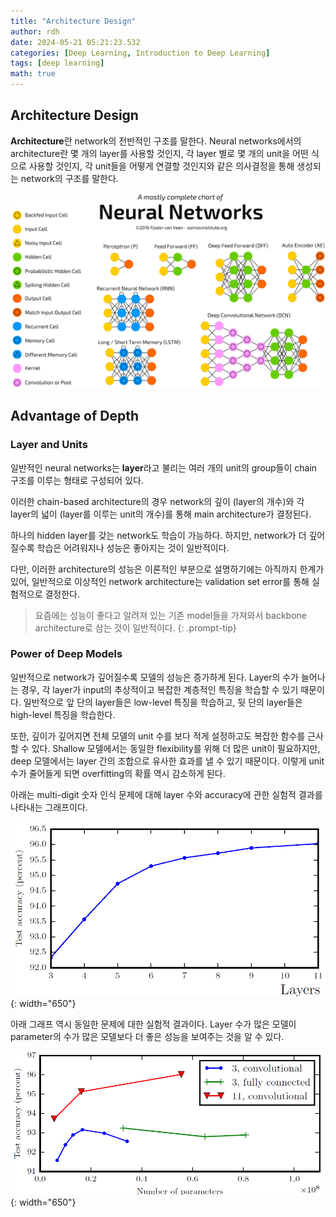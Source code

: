 ```yaml
---
title: "Architecture Design"
author: rdh
date: 2024-05-21 05:21:23.532
categories: [Deep Learning, Introduction to Deep Learning]
tags: [deep learning]
math: true
---
```


## Architecture Design
**Architecture**란 network의 전반적인 구조를 말한다. Neural networks에서의 architecture란 몇 개의 layer를 사용할 것인지, 각 layer 별로 몇 개의 unit을 어떤 식으로 사용할 것인지, 각 unit들을 어떻게 연결할 것인지와 같은 의사결정을 통해 생성되는 network의 구조를 말한다.

![](/assets/img/Architecture-Design-01.png)

## Advantage of Depth
### Layer and Units
일반적인 neural networks는 **layer**라고 불리는 여러 개의 unit의 group들이 chain 구조를 이루는 형태로 구성되어 있다.

이러한 chain-based architecture의 경우 network의 깊이 (layer의 개수)와 각 layer의 넓이 (layer를 이루는 unit의 개수)를 통해 main architecture가 결정된다.

하나의 hidden layer를 갖는 network도 학습이 가능하다. 하지만, network가 더 깊어질수록 학습은 어려워지나 성능은 좋아지는 것이 일반적이다. 

다만, 이러한 architecture의 성능은 이론적인 부분으로 설명하기에는 아직까지 한계가 있어, 일반적으로 이상적인 network architecture는 validation set error를 통해 실험적으로 결정한다.

> 요즘에는 성능이 좋다고 알려져 있는 기존 model들을 가져와서 backbone architecture로 삼는 것이 일반적이다.
{: .prompt-tip}

### Power of Deep Models
일반적으로 network가 깊어질수록 모델의 성능은 증가하게 된다. Layer의 수가 늘어나는 경우, 각 layer가 input의 추상적이고 복잡한 계층적인 특징을 학습할 수 있기 때문이다. 일반적으로 앞 단의 layer들은 low-level 특징을 학습하고, 뒷 단의 layer들은 high-level 특징을 학습한다.

또한, 깊이가 깊어지면 전체 모델의 unit 수를 보다 적게 설정하고도 복잡한 함수를 근사할 수 있다. Shallow 모델에서는 동일한 flexibility를 위해 더 많은 unit이 필요하지만, deep 모델에서는 layer 간의 조합으로 유사한 효과를 낼 수 있기 때문이다. 이렇게 unit 수가 줄어들게 되면 overfitting의 확률 역시 감소하게 된다.

아래는 multi-digit 숫자 인식 문제에 대해 layer 수와 accuracy에 관한 실험적 결과를 나타내는 그래프이다.

![](/assets/img/Architecture-Design-02.png){: width="650"}

아래 그래프 역시 동일한 문제에 대한 실험적 결과이다. Layer 수가 많은 모델이 parameter의 수가 많은 모델보다 더 좋은 성능을 보여주는 것을 알 수 있다.

![](/assets/img/Architecture-Design-03.png){: width="650"}
